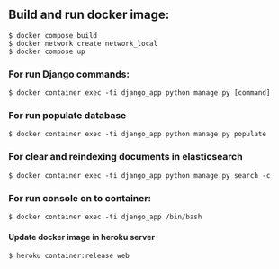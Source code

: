 

## Build and run docker image:
    $ docker compose build
    $ docker network create network_local
    $ docker compose up

### For run Django commands:
    $ docker container exec -ti django_app python manage.py [command]

### For run populate database
    $ docker container exec -ti django_app python manage.py populate

### For clear and reindexing documents in elasticsearch
    $ docker container exec -ti django_app python manage.py search -c

### For run console on to container:
    $ docker container exec -ti django_app /bin/bash

#### Update docker image in heroku server
    $ heroku container:release web